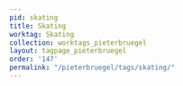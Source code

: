 ```yaml
---
pid: skating
title: Skating
worktag: Skating
collection: worktags_pieterbruegel
layout: tagpage_pieterbruegel
order: '147'
permalink: "/pieterbruegel/tags/skating/"
---
```

